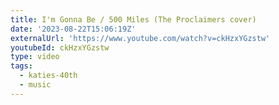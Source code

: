 ```yaml
---
title: I'm Gonna Be / 500 Miles (The Proclaimers cover)
date: '2023-08-22T15:06:19Z'
externalUrl: 'https://www.youtube.com/watch?v=ckHzxYGzstw'
youtubeId: ckHzxYGzstw
type: video
tags:
  - katies-40th
  - music
---
```


